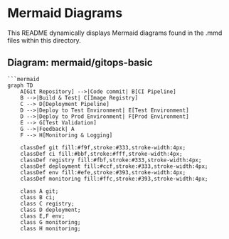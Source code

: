 # Mermaid Diagrams

This README dynamically displays Mermaid diagrams found in the .mmd files within this directory.

## Diagram: mermaid/gitops-basic
```mermaid
```mermaid
graph TD
    A[Git Repository] -->|Code commit| B[CI Pipeline]
    B -->|Build & Test| C[Image Registry]
    C --> D[Deployment Pipeline]
    D -->|Deploy to Test Environment| E[Test Environment]
    D -->|Deploy to Prod Environment| F[Prod Environment]
    E --> G[Test Validation]
    G -->|Feedback| A
    F --> H[Monitoring & Logging]

    classDef git fill:#f9f,stroke:#333,stroke-width:4px;
    classDef ci fill:#bbf,stroke:#fff,stroke-width:4px;
    classDef registry fill:#fbf,stroke:#333,stroke-width:4px;
    classDef deployment fill:#ccf,stroke:#333,stroke-width:4px;
    classDef env fill:#efe,stroke:#393,stroke-width:4px;
    classDef monitoring fill:#ffc,stroke:#393,stroke-width:4px;

    class A git;
    class B ci;
    class C registry;
    class D deployment;
    class E,F env;
    class G monitoring;
    class H monitoring;
```

```

